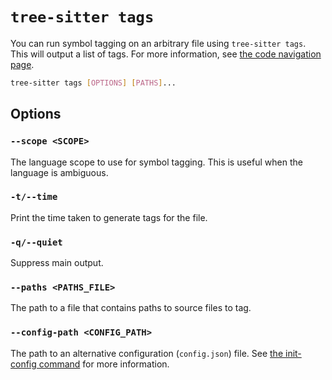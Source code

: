 # `tree-sitter tags`

You can run symbol tagging on an arbitrary file using `tree-sitter tags`. This will output a list of tags.
For more information, see [the code navigation page](../4-code-navigation.md#tagging-and-captures).

```bash
tree-sitter tags [OPTIONS] [PATHS]...
```

## Options

### `--scope <SCOPE>`

The language scope to use for symbol tagging. This is useful when the language is ambiguous.

### `-t/--time`

Print the time taken to generate tags for the file.

### `-q/--quiet`

Suppress main output.

### `--paths <PATHS_FILE>`

The path to a file that contains paths to source files to tag.

### `--config-path <CONFIG_PATH>`

The path to an alternative configuration (`config.json`) file. See [the init-config command](./init-config.md) for more information.
